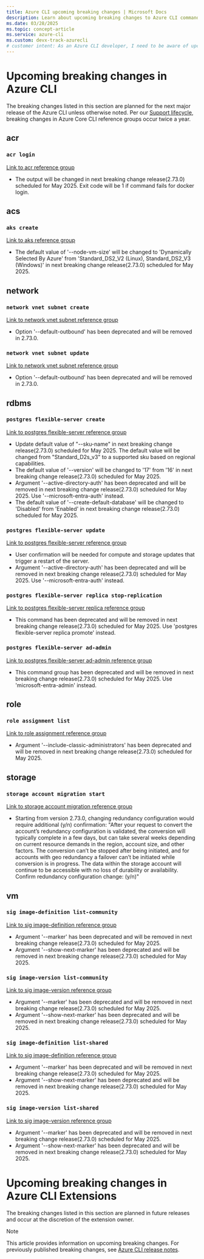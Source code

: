 ```yaml
---
title: Azure CLI upcoming breaking changes | Microsoft Docs
description: Learn about upcoming breaking changes to Azure CLI command groups, references, and parameters.
ms.date: 03/28/2025
ms.topic: concept-article
ms.service: azure-cli
ms.custom: devx-track-azurecli
# customer intent: As an Azure CLI developer, I need to be aware of upcoming breaking changes so I can plan for migration to new reference commands.
---
```


# Upcoming breaking changes in Azure CLI

The breaking changes listed in this section are planned for the next major release of the Azure CLI unless otherwise noted. Per our [Support lifecycle](./azure-cli-support-lifecycle.md), breaking changes in Azure Core CLI reference groups occur twice a year.

## acr

### `acr login`

[Link to acr reference group](/cli/azure/acr)

- The output will be changed in next breaking change release(2.73.0) scheduled for May 2025. Exit code will be 1 if command fails for docker login.

## acs

### `aks create`

[Link to aks reference group](/cli/azure/aks)

- The default value of '--node-vm-size' will be changed to 'Dynamically Selected By Azure' from 'Standard_DS2_V2 (Linux), Standard_DS2_V3 (Windows)' in next breaking change release(2.73.0) scheduled for May 2025.

## network

### `network vnet subnet create`

[Link to network vnet subnet reference group](/cli/azure/network/vnet/subnet)

- Option '--default-outbound' has been deprecated and will be removed in 2.73.0.

### `network vnet subnet update`

[Link to network vnet subnet reference group](/cli/azure/network/vnet/subnet)

- Option '--default-outbound' has been deprecated and will be removed in 2.73.0.

## rdbms

### `postgres flexible-server create`

[Link to postgres flexible-server reference group](/cli/azure/postgres/flexible-server)

- Update default value of "--sku-name" in next breaking change release(2.73.0) scheduled for May 2025. The default value will be changed from "Standard_D2s_v3" to a supported sku based on regional capabilities.
- The default value of '--version' will be changed to '17' from '16' in next breaking change release(2.73.0) scheduled for May 2025.
- Argument '--active-directory-auth' has been deprecated and will be removed in next breaking change release(2.73.0) scheduled for May 2025. Use '--microsoft-entra-auth' instead.
- The default value of '--create-default-database' will be changed to 'Disabled' from 'Enabled' in next breaking change release(2.73.0) scheduled for May 2025.

### `postgres flexible-server update`

[Link to postgres flexible-server reference group](/cli/azure/postgres/flexible-server)

- User confirmation will be needed for compute and storage updates that trigger a restart of the server.
- Argument '--active-directory-auth' has been deprecated and will be removed in next breaking change release(2.73.0) scheduled for May 2025. Use '--microsoft-entra-auth' instead.

### `postgres flexible-server replica stop-replication`

[Link to postgres flexible-server replica reference group](/cli/azure/postgres/flexible-server/replica)

- This command has been deprecated and will be removed in next breaking change release(2.73.0) scheduled for May 2025. Use 'postgres flexible-server replica promote' instead.

### `postgres flexible-server ad-admin`

[Link to postgres flexible-server ad-admin reference group](/cli/azure/postgres/flexible-server/ad-admin)

- This command group has been deprecated and will be removed in next breaking change release(2.73.0) scheduled for May 2025. Use 'microsoft-entra-admin' instead.

## role

### `role assignment list`

[Link to role assignment reference group](/cli/azure/role/assignment)

- Argument '--include-classic-administrators' has been deprecated and will be removed in next breaking change release(2.73.0) scheduled for May 2025.

## storage

### `storage account migration start`

[Link to storage account migration reference group](/cli/azure/storage/account/migration)

- Starting from version 2.73.0, changing redundancy configuration would require additional (y/n) confirmation: "After your request to convert the account’s redundancy configuration is validated, the conversion will typically complete in a few days, but can take several weeks depending on current resource demands in the region, account size, and other factors. The conversion can’t be stopped after being initiated, and for accounts with geo redundancy a failover can’t be initiated while conversion is in progress. The data within the storage account will continue to be accessible with no loss of durability or availability. Confirm redundancy configuration change: (y/n)"

## vm

### `sig image-definition list-community`

[Link to sig image-definition reference group](/cli/azure/sig/image-definition)

- Argument '--marker' has been deprecated and will be removed in next breaking change release(2.73.0) scheduled for May 2025.
- Argument '--show-next-marker' has been deprecated and will be removed in next breaking change release(2.73.0) scheduled for May 2025.

### `sig image-version list-community`

[Link to sig image-version reference group](/cli/azure/sig/image-version)

- Argument '--marker' has been deprecated and will be removed in next breaking change release(2.73.0) scheduled for May 2025.
- Argument '--show-next-marker' has been deprecated and will be removed in next breaking change release(2.73.0) scheduled for May 2025.

### `sig image-definition list-shared`

[Link to sig image-definition reference group](/cli/azure/sig/image-definition)

- Argument '--marker' has been deprecated and will be removed in next breaking change release(2.73.0) scheduled for May 2025.
- Argument '--show-next-marker' has been deprecated and will be removed in next breaking change release(2.73.0) scheduled for May 2025.

### `sig image-version list-shared`

[Link to sig image-version reference group](/cli/azure/sig/image-version)

- Argument '--marker' has been deprecated and will be removed in next breaking change release(2.73.0) scheduled for May 2025.
- Argument '--show-next-marker' has been deprecated and will be removed in next breaking change release(2.73.0) scheduled for May 2025.

# Upcoming breaking changes in Azure CLI Extensions

The breaking changes listed in this section are planned in future releases and occur at the discretion of the extension owner. 

> [!NOTE]
> This article provides information on upcoming breaking changes. For previously published breaking changes, see [Azure CLI release notes](./release-notes-azure-cli.md).
